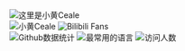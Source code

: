 <img src="https://readme-typing-svg.demolab.com?font=Noto+Serif+SC&weight=900&size=28&pause=1000&vCenter=true&random=false&width=435&height=35&lines=%E8%BF%99%E9%87%8C%E6%98%AF%E5%B0%8F%E9%BB%84Ceale%EF%BC%81;%E7%B7%92%E5%B1%B1+%E3%81%BE%E3%81%B2%E3%82%8D%EF%BC%81" alt="这里是小黄Ceale"/>
<div>
<img src="https://img.shields.io/badge/%E5%B0%8F%E9%BB%84-Ceale-green?style=for-the-badge" alt="小黄Ceale">
<img src="https://img.shields.io/badge/dynamic/json?url=https%3A%2F%2Fapi.bilibili.com%2Fx%2Frelation%2Fstat%3Fvmid%3D396162635&query=%24.data.follower&suffix=%20fans&style=for-the-badge&logo=bilibili&label=Bilibili&labelColor=fafafa&color=00A1D6" alt="Bilibili Fans">
</div>


<img src="https://github-readme-stats.vercel.app/api?username=XiaohCeale&theme=shadow_green&show_icons=true&locale=cn" alt="Github数据统计">
<img src="https://github-readme-stats.vercel.app/api/top-langs/?username=XiaohCeale&layout=compact&locale=cn" alt="最常用的语言">
<img src="https://count.getloli.com/get/@XiaohCeale" alt="访问人数" />
